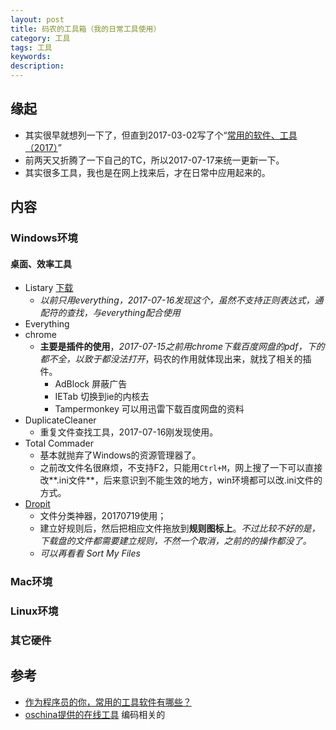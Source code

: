 ```yaml
---   
layout: post    
title: 码农的工具箱（我的日常工具使用）           
category: 工具      
tags: 工具     
keywords:      
description:     
---  
```


##  缘起
+ 其实很早就想列一下了，但直到2017-03-02写了个“[常用的软件、工具（2017）](https://github.com/wolflion/ReadNote/blob/master/%E6%80%9D%E8%80%83%E8%BE%93%E5%87%BA/%E8%87%AA%E5%B7%B1%E5%BF%83%E5%BE%97/%E5%B8%B8%E7%94%A8%E7%9A%84%E8%BD%AF%E4%BB%B6%E3%80%81%E5%B7%A5%E5%85%B7%EF%BC%882017%EF%BC%89.md)”
+ 前两天又折腾了一下自己的TC，所以2017-07-17来统一更新一下。
+ 其实很多工具，我也是在网上找来后，才在日常中应用起来的。

##  内容
###  Windows环境
#### 桌面、效率工具
+ Listary [下载](http://www.sdifen.com/listarypro5.html)
	+ *以前只用everything，2017-07-16发现这个，虽然不支持正则表达式，通配符的查找，与everything配合使用*
+ Everything
+ chrome  
	+ **主要是插件的使用**，*2017-07-15之前用chrome下载百度网盘的pdf，下的都不全，以致于都没法打开*，码农的作用就体现出来，就找了相关的插件。
		+ AdBlock 屏蔽广告 
		+ IETab  切换到ie的内核去
		+ Tampermonkey  可以用迅雷下载百度网盘的资料
+ DuplicateCleaner
	+ 重复文件查找工具，2017-07-16刚发现使用。
+ Total Commader
	+ 基本就抛弃了Windows的资源管理器了。
	+ 之前改文件名很麻烦，不支持F2，只能用`Ctrl+M`，网上搜了一下可以直接改**.ini文件**，后来意识到不能生效的地方，win环境都可以改.ini文件的方式。
+ [Dropit](http://www.ihacksoft.com/dropit.html)
	+ 文件分类神器，20170719使用；
	+ 建立好规则后，然后把相应文件拖放到**规则图标上**。*不过比较不好的是，下载盘的文件都需要建立规则，不然一个取消，之前的的操作都没了。*
	+ *可以再看看 Sort My Files*

###  Mac环境

###  Linux环境

###  其它硬件


##  参考
+ [作为程序员的你，常用的工具软件有哪些？](https://www.zhihu.com/question/22867411)
+ [oschina提供的在线工具](http://tool.oschina.net/) 编码相关的